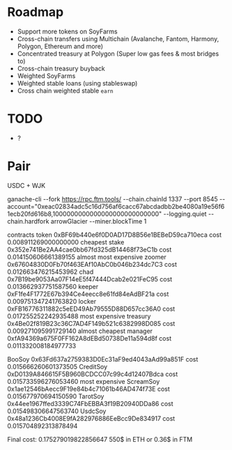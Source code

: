 # Roadmap

- Support more tokens on SoyFarms
- Cross-chain transfers using Multichain (Avalanche, Fantom, Harmony, Polygon, Ethereum and more)
- Concentrated treasury at Polygon (Super low gas fees & most bridges to)
- Cross-chain treasury buyback
- Weighted SoyFarms
- Weighted stable loans (using stableswap)
- Cross chain weighted stable `earn`



# TODO
- ?
  

# Pair
USDC
+
WJK

ganache-cli --fork https://rpc.ftm.tools/ --chain.chainId 1337 --port 8545 --account="0xeac02834adc5c16d756af6cacc67abcdadbb2be4080a19e56f61ecb20fd616b8,1000000000000000000000000000" --logging.quiet --chain.hardfork arrowGlacier --miner.blockTime 1

contracts
token           0xBF69b440e6f0D0AD17D8B56e1BEBeD59ca710eca cost 0.008911269000000000 cheapest
stake           0x352e741Be2AA4cae0bb67fd325dB14468f73eC1b cost 0.014150606661389155 almost most expensive
zoomer          0x67604830D0Fb70f463EAf10AbC0b046b234dc7C3 cost 0.012663476215453962
chad            0x7B19be9053Aa07F14eE5f47444Dcab2e021FeC95 cost 0.013662937751587560
keeper          0xF1fe4F1772E67b394Ce4eecc8e61fd84eAdBF21a cost 0.009751347241763820
locker          0xFB16776311882c5eED49Ab79555D88D657cc36A0 cost 0.017255252242935488 most expensive
treasury        0x4Be02f819B23c36C7AD4F149b521c6382998D085 cost 0.009271095991729140 almost cheapest
manager         0xfA94369a675F0FF162A8dEBd50738De11a594d8f cost 0.011332008184977733

BooSoy          0x63Fd637a2759383D0Ec31aF9ed4043aAd99a851F cost 0.015666260601373505
CreditSoy       0xD0139A846615F5B960BCDCC07c99c4d12407Bdca cost 0.015733596276053460 most expensive
ScreamSoy       0x1ae12546bAecc9F19e84b4c71061b46AD474f73E cost 0.015677970694150590
TarotSoy        0x44ee1967ffed3339C74FbEBBA3f19B20940DDa86 cost 0.015498306647563740
UsdcSoy         0x48a1236Cb4008E9fA282976886EeBcc9De834917 cost 0.015704892313878494

Final cost:                                                     0.175279019822856647 550$ in ETH or 0.36$ in FTM
